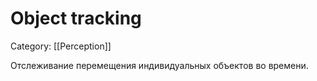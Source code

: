 # Object tracking
Category: [[Perception]]

Отслеживание перемещения индивидуальных объектов во времени.